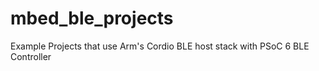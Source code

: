 # mbed_ble_projects
Example Projects that use Arm's Cordio BLE host stack with PSoC 6 BLE Controller
